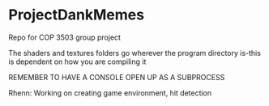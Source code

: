 # ProjectDankMemes
Repo for COP 3503 group project

The shaders and textures folders go wherever the program directory is-this is dependent on how you are compiling it

REMEMBER TO HAVE A CONSOLE OPEN UP AS A SUBPROCESS

Rhenn: Working on creating game environment, hit detection